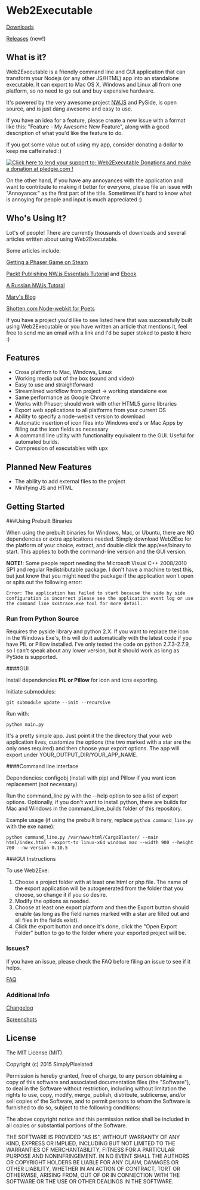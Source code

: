 Web2Executable
==============

[Downloads](https://github.com/jyapayne/Web2Executable/wiki/Downloads)

[Releases](https://github.com/jyapayne/Web2Executable/releases) (new!)

What is it?
-----------

Web2Executable is a friendly command line and GUI application that can transform your Nodejs (or any other JS/HTML) app into an standalone executable. It can export to Mac OS X, Windows and Linux all from one platform, so no need to go out and buy expensive hardware.

It's powered by the very awesome project [NWJS](https://github.com/nwjs) and PySide, is open source, and is just dang awesome and easy to use.

If you have an idea for a feature, please create a new issue with a format like this: "Feature - My Awesome New Feature", along with a good description of what you'd like the feature to do.

If you got some value out of using my app, consider donating a dollar to keep me caffeinated :) 

<a href='https://pledgie.com/campaigns/26899'><img alt='Click here to lend your support to: Web2Executable Donations and make a donation at pledgie.com !' src='https://pledgie.com/campaigns/26899.png?skin_name=chrome' border='0' ></a>

On the other hand, if you have any annoyances with the application and want to contribute to making it better for everyone, please file an issue with "Annoyance:" as the first part of the title. Sometimes it's hard to know what is annoying for people and input is much appreciated :)

Who's Using It?
---------------

Lot's of people! There are currently thousands of downloads and several articles written about using Web2Executable.

Some articles include:

[Getting a Phaser Game on Steam](http://phaser.io/news/2015/10/getting-a-phaser-game-on-steam)

[Packt Publishing NW.js Essentials Tutorial](https://www.packtpub.com/packtlib/book/Web-Development/9781785280863/7/ch07lvl1sec53/Web2Executable) and [Ebook](https://books.google.ca/books?id=wz6qCQAAQBAJ&pg=PA135&lpg=PA135&dq=web2executable&source=bl&ots=sPP-3BOMXX&sig=UolyF31WcTgA-lrel2UTIfzs65U&hl=en&sa=X&redir_esc=y#v=onepage&q=web2executable&f=false)

[A Russian NW.js Tutoral](http://canonium.com/articles/nwjs-web-to-executable)

[Marv's Blog](http://www.marv.ph/tag/web2exe/)

[Shotten.com Node-webkit for Poets](http://www.shotton.com/wp/2014/10/27/node-webkit-for-poets-mac-version/)

If you have a project you'd like to see listed here that was successfully built using Web2Executable or you have written an article that mentions it, feel free to send me an email with a link and I'd be super stoked to paste it here :)


Features
--------

- Cross platform to Mac, Windows, Linux
- Working media out of the box (sound and video)
- Easy to use and straightforward
- Streamlined workflow from project -> working standalone exe
- Same performance as Google Chrome
- Works with Phaser; should work with other HTML5 game libraries
- Export web applications to all platforms from your current OS
- Ability to specify a node-webkit version to download
- Automatic insertion of icon files into Windows exe's or Mac Apps by filling out the icon fields as necessary
- A command line utility with functionality equivalent to the GUI. Useful for automated builds.
- Compression of executables with upx

Planned New Features
--------------------

- The ability to add external files to the project
- Minifying JS and HTML


Getting Started
---------------

###Using Prebuilt Binaries

When using the prebuilt binaries for Windows, Mac, or Ubuntu, there are NO dependencies or extra applications needed. Simply download Web2Exe for the platform of your choice, extract, and double click the app/exe/binary to start. This applies to both the command-line version and the GUI version.

**NOTE!**: Some people report needing the Microsoft Visual C++ 2008/2010 SP1 and regular Redistributable package. I don't have a machine to test this, but just know that you might need the package if the application won't open or spits out the following error:

```
Error: The application has failed to start because the side by side configuration is incorrect please see the application event log or use the command line sxstrace.exe tool for more detail.
```


### Run from Python Source

Requires the pyside library and python 2.X. If you want to replace the icon in the Windows Exe's, this will do it automatically with the latest code if you have PIL or Pillow installed. I've only tested the code on python 2.7.3-2.7.9, so I can't speak about any lower version, but it should work as long as PySide is supported.

####GUI

Install dependencies **PIL or Pillow** for icon and icns exporting.

Initiate submodules:

```
git submodule update --init --recursive
```

Run with:

```
python main.py
```

It's a pretty simple app. Just point it the the directory that your web application lives, customize the options (the two marked with a star are the only ones required) and then choose your export options. The app will export under YOUR_OUTPUT_DIR/YOUR_APP_NAME. 

####Command line interface

Dependencies: configobj (install with pip) and Pillow if you want icon replacement (not necessary)

Run the command_line.py with the --help option to see a list of export options. Optionally, if you don't want to install python, there are builds for Mac and Windows in the command_line_builds folder of this repository.

Example usage (if using the prebuilt binary, replace `python command_line.py` with the exe name):

```
python command_line.py /var/www/html/CargoBlaster/ --main html/index.html --export-to linux-x64 windows mac --width 900 --height 700 --nw-version 0.10.5
```

###GUI Instructions

To use Web2Exe:
  1. Choose a project folder with at least one html or php file. The name of the export application will be autogenerated from the folder that you choose, so change it if you so desire.
  2. Modify the options as needed.
  3. Choose at least one export platform and then the Export button should enable (as long as the field names marked with a star are filled out and all files in the fields exist).
  4. Click the export button and once it's done, click the "Open Export Folder" button to go to the folder where your exported project will be.


### Issues?

If you have an issue, please check the FAQ before filing an issue to see if it helps.

[FAQ](https://github.com/jyapayne/Web2Executable/wiki/FAQ)


### Additional Info

[Changelog](https://github.com/jyapayne/Web2Executable/wiki/Changelog)

[Screenshots](https://github.com/jyapayne/Web2Executable/wiki/Screenshots)


License
-------

The MIT License (MIT)

Copyright (c) 2015 SimplyPixelated

Permission is hereby granted, free of charge, to any person obtaining a copy
of this software and associated documentation files (the "Software"), to deal
in the Software without restriction, including without limitation the rights
to use, copy, modify, merge, publish, distribute, sublicense, and/or sell
copies of the Software, and to permit persons to whom the Software is
furnished to do so, subject to the following conditions:

The above copyright notice and this permission notice shall be included in all
copies or substantial portions of the Software.

THE SOFTWARE IS PROVIDED "AS IS", WITHOUT WARRANTY OF ANY KIND, EXPRESS OR
IMPLIED, INCLUDING BUT NOT LIMITED TO THE WARRANTIES OF MERCHANTABILITY,
FITNESS FOR A PARTICULAR PURPOSE AND NONINFRINGEMENT. IN NO EVENT SHALL THE
AUTHORS OR COPYRIGHT HOLDERS BE LIABLE FOR ANY CLAIM, DAMAGES OR OTHER
LIABILITY, WHETHER IN AN ACTION OF CONTRACT, TORT OR OTHERWISE, ARISING FROM,
OUT OF OR IN CONNECTION WITH THE SOFTWARE OR THE USE OR OTHER DEALINGS IN THE
SOFTWARE.
